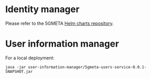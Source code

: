 # Identity manager

Please refer to the 5GMETA [Helm charts repository](https://github.com/5gmeta/helmcharts).

# User information manager

For a local deployment:

`java -jar user-information-manager/5gmeta-users-service-0.0.1-SNAPSHOT.jar`
